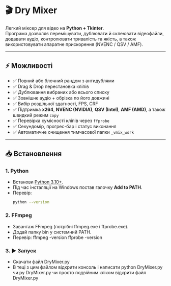 
# 🎬 Dry Mixer

Легкий міксер для відео на **Python + Tkinter**.  
Програма дозволяє перемішувати, дублювати й склеювати відеофайли, додавати аудіо, контролювати тривалість та якість, а також використовувати апаратне прискорення (NVENC / QSV / AMF).

---

## ⚡ Можливості
- ✅ Повний або блочний рандом з антидублями  
- ✅ Drag & Drop перестановка кліпів  
- ✅ Дублювання вибраних або всього списку  
- ✅ Зовнішнє аудіо + обрізка по його довжині  
- ✅ Вибір роздільної здатності, FPS, CRF  
- ✅ Підтримка **x264**, **NVENC (NVIDIA)**, **QSV (Intel)**, **AMF (AMD)**, а також швидкий режим `copy`  
- ✅ Перевірка сумісності кліпів через `ffprobe`  
- ✅ Секундомір, прогрес-бар і статус виконання  
- ✅ Автоматичне очищення тимчасової папки `_vmix_work`

---

## 📥 Встановлення

### 1. Python
- Встанови [Python 3.10+](https://www.python.org/downloads/).  
- Під час інсталяції на Windows постав галочку **Add to PATH**.  
- Перевір:
  ```bash
  python --version
###  2. FFmpeg

 - Завантаж FFmpeg (потрібні ffmpeg.exe і ffprobe.exe).
 - Додай папку bin у системний PATH.
 - Перевір: ffmpeg -version
            ffprobe -version
###  3. ▶️ Запуск
  - Скачати файл DryMixer.py
  - В теці з цим файлом відкрити консоль і написати python DryMixer.py чи py DryMixer.py чи просто подвійним кліком відкрити файл DryMixer.py
